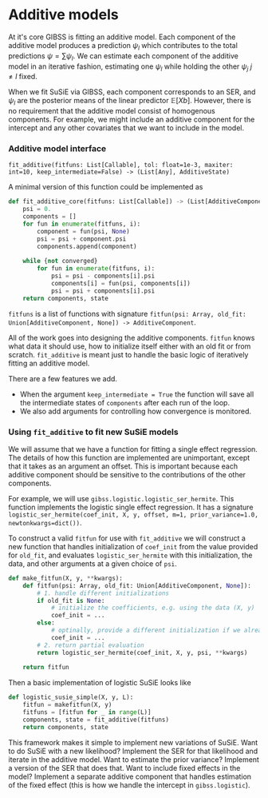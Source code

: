 # Additive models 

At it's core GIBSS is fitting an additive model. Each component of the additive model produces a prediction $\psi_l$ which contributes to the total predictions $\psi = \sum \psi_l$. We can estimate each component of the additive model in an iterative fashion, estimating one $\psi_l$ while holding the other $\psi_j$ $j \neq l$ fixed.

When we fit SuSiE via GIBSS, each component corresponds to an SER, and $\psi_l$ are the posterior means of the linear predictor $\mathbb E [X b]$. However, there is no requirement that the additive model consist of homogenous components. For example, we might include an additive component for the intercept and any other covariates that we want to include in the model.


### Additive model interface

`fit_additive(fitfuns: List[Callable], tol: float=1e-3, maxiter: int=10, keep_intermediate=False) -> (List[Any], AdditiveState)`

A minimal version of this function could be implemented as

``` py title="fit_additive pseudocode"
def fit_additive_core(fitfuns: List[Callable]) -> (List[AdditiveComponent], AdditiveState):
	psi = 0.
	components = []
	for fun in enumerate(fitfuns, i):
		component = fun(psi, None)
		psi = psi + component.psi
		components.append(component)
	
	while {not converged}
		for fun in enumerate(fitfuns, i):
			psi = psi - components[i].psi
			components[i] = fun(psi, components[i])
			psi = psi + components[i].psi
	return components, state
```

`fitfuns` is a list of functions with signature `fitfun(psi: Array, old_fit: Union[AdditiveComponent, None]) -> AdditiveComponent`.

All of the work goes into designing the additive components.  `fitfun` knows what data it should use, how to initialize itself either with an old fit or from scratch. `fit_additive` is meant just to handle the basic logic of iteratively fitting an additive model. 

There are a few features we add. 
- When the argument `keep_intermediate = True` the function will save all the intermediate states of `components` after each run of the loop.
- We also add arguments for controlling how convergence is monitored. 

### Using `fit_additive` to fit new SuSiE models

We will assume that we have a function for fitting a single effect regression.
The details of how this function are implemented are unimportant, except that it takes as an argument an offset. This is important because each additive component should be sensitive to the contributions of the other components.

For example, we will use `gibss.logistic.logistic_ser_hermite`. This function implements the logistic single effect regression. It has a signature `logistic_ser_hermite(coef_init, X, y, offset, m=1, prior_variance=1.0, newtonkwargs=dict())`. 

To construct a valid `fitfun` for use with `fit_additive` we will construct a new function that handles initialization of `coef_init` from the value provided for `old_fit`, and evaluates `logistic_ser_hermite` with this initialization, the data, and other arguments at a given choice of `psi`. 

``` py
def make_fitfun(X, y, **kwargs):
	def fitfun(psi: Array, old_fit: Union[AdditiveComponent, None]):
		# 1. handle different initializations
		if old_fit is None:
			# initialize the coefficients, e.g. using the data (X, y)
			coef_init = ... 
		else:
			# optinally, provide a different initialization if we already have a fit AdditiveComponent
			coef_init = ... 
		# 2. return partial evaluation
		return logistic_ser_hermite(coef_init, X, y, psi, **kwargs)
		
	return fitfun
```

Then a basic implementation of logistic SuSiE looks like

``` py
def logistic_susie_simple(X, y, L):
	fitfun = makefitfun(X, y)
	fitfuns = [fitfun for _ in range(L)]
	components, state = fit_additive(fitfuns)
	return components, state
```

This framework makes it simple to implement new variations of SuSiE. Want to do SuSiE with a new likelihood? Implement the SER for that likelihood and iterate in the additive model. Want to estimate the prior variance? Implement a version of the SER that does that. Want to include fixed effects in the model? Implement a separate additive component that handles estimation of the fixed effect (this is how we handle the intercept in `gibss.logistic`). 
